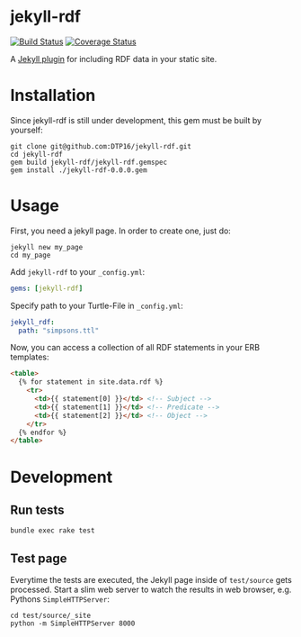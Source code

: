 # jekyll-rdf
[![Build Status](https://travis-ci.org/DTP16/jekyll-rdf.png?branch=develop)](https://travis-ci.org/DTP16/jekyll-rdf) [![Coverage Status](https://coveralls.io/repos/github/DTP16/jekyll-rdf/badge.png?branch=develop)](https://coveralls.io/github/DTP16/jekyll-rdf?branch=develop)

A [Jekyll plugin](https://jekyllrb.com/docs/plugins/) for including RDF data in your static site.

# Installation
Since jekyll-rdf is still under development, this gem must be built by yourself:
```
git clone git@github.com:DTP16/jekyll-rdf.git
cd jekyll-rdf
gem build jekyll-rdf/jekyll-rdf.gemspec
gem install ./jekyll-rdf-0.0.0.gem
```

# Usage
First, you need a jekyll page. In order to create one, just do:
```
jekyll new my_page
cd my_page
```
Add `jekyll-rdf` to your `_config.yml`:
```yaml
gems: [jekyll-rdf]
```
Specify path to your Turtle-File in `_config.yml`:
```yaml
jekyll_rdf:
  path: "simpsons.ttl"
```
Now, you can access a collection of all RDF statements in your ERB templates:

```html
<table>
  {% for statement in site.data.rdf %}
    <tr>
      <td>{{ statement[0] }}</td> <!-- Subject -->
      <td>{{ statement[1] }}</td> <!-- Predicate -->
      <td>{{ statement[2] }}</td> <!-- Object -->
    </tr>
  {% endfor %}
</table>
```

# Development
## Run tests
```
bundle exec rake test
```
## Test page
Everytime the tests are executed, the Jekyll page inside of `test/source` gets processed. Start a slim web server to watch the results in web browser, e.g. Pythons `SimpleHTTPServer`:
```
cd test/source/_site
python -m SimpleHTTPServer 8000
```

